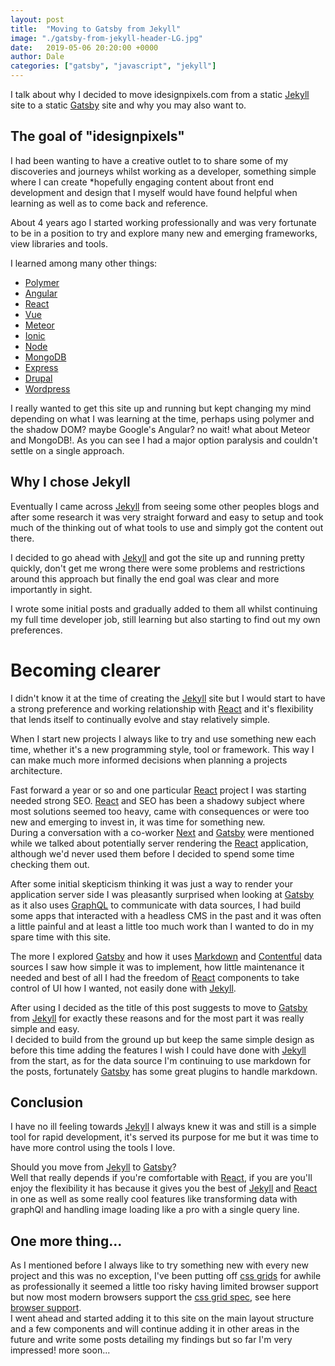 ```yaml
---
layout: post
title:  "Moving to Gatsby from Jekyll"
image: "./gatsby-from-jekyll-header-LG.jpg"
date:   2019-05-06 20:20:00 +0000
author: Dale
categories: ["gatsby", "javascript", "jekyll"]
---
```


I talk about why I decided to move idesignpixels.com from a static [Jekyll](https://jekyllrb.com/) site to a static [Gatsby](https://www.gatsbyjs.org/) site and why you may also want to.

## The goal of "idesignpixels"

I had been wanting to have a creative outlet to to share some of my discoveries and journeys whilst working as a developer, something simple where I can create \*hopefully engaging content about front end development and design that I myself would have found helpful when learning as well as to come back and reference.

About 4 years ago I started working professionally and was very fortunate to be in a position to try and explore many new and emerging frameworks, view libraries and tools.

I learned among many other things:
* [Polymer](https://www.polymer-project.org/)
* [Angular](https://angularjs.org/)
* [React](https://reactjs.org/)
* [Vue](https://vuejs.org/)
* [Meteor](https://www.meteor.com/)
* [Ionic](https://ionicframework.com/)
* [Node](https://nodejs.org/en/)
* [MongoDB](https://www.mongodb.com/)
* [Express](https://expressjs.com/)
* [Drupal](https://www.drupal.org/)
* [Wordpress](https://wordpress.com/)

I really wanted to get this site up and running but kept changing my mind depending on what I was learning at the time, perhaps using polymer and the shadow DOM? maybe Google's Angular? no wait! what about Meteor and MongoDB!.
As you can see I had a major option paralysis and couldn't settle on a single approach.

## Why I chose Jekyll

Eventually I came across [Jekyll](https://jekyllrb.com/) from seeing some other peoples blogs and after some research it was very straight forward and easy to setup and took much of the thinking out of what tools to use and simply got the content out there.

I decided to go ahead with [Jekyll](https://jekyllrb.com/) and got the site up and running pretty quickly, don't get me wrong there were some problems and restrictions around this approach but finally the end goal was clear and more importantly in sight.

I wrote some initial posts and gradually added to them all whilst continuing my full time developer job, still learning but also starting to find out my own preferences.

# Becoming clearer

I didn't know it at the time of creating the [Jekyll](https://jekyllrb.com/) site but I would start to have a strong preference and working relationship with [React](https://reactjs.org/) and it's flexibility that lends itself to continually evolve and stay relatively simple.

<adsense></adsense>

When I start new projects I always like to try and use something new each time, whether it's a new programming style, tool or framework. This way I can make much more informed decisions when planning a projects architecture.

Fast forward a year or so and one particular [React](https://reactjs.org/) project I was starting needed strong SEO.
[React](https://reactjs.org/) and SEO has been a shadowy subject where most solutions seemed too heavy, came with consequences or were too new and emerging to invest in, it was time for something new.  
During a conversation with a co-worker [Next](https://nextjs.org/) and [Gatsby](https://www.gatsbyjs.org/) were mentioned while we talked about potentially server rendering the [React](https://reactjs.org/) application, although we'd never used them before I decided to spend some time checking them out.

After some initial skepticism thinking it was just a way to render your application server side I was pleasantly surprised when looking at [Gatsby](https://www.gatsbyjs.org/) as it also uses [GraphQL](https://graphql.org/) to communicate with data sources, I had build some apps that interacted with a headless CMS in the past and it was often a little painful and at least a little too much work than I wanted to do in my spare time with this site.

The more I explored [Gatsby](https://www.gatsbyjs.org/) and how it uses [Markdown](https://en.wikipedia.org/wiki/Markdown) and [Contentful](https://www.contentful.com/) data sources I saw how simple it was to implement, how little maintenance it needed and best of all I had the freedom of [React](https://reactjs.org/) components to take control of UI how I wanted, not easily done with [Jekyll](https://jekyllrb.com/).

After using I decided as the title of this post suggests to move to [Gatsby](https://www.gatsbyjs.org/) from [Jekyll](https://jekyllrb.com/) for exactly these reasons and for the most part it was really simple and easy.  
I decided to build from the ground up but keep the same simple design as before this time adding the features I wish I could have done with [Jekyll](https://jekyllrb.com/) from the start, as for the data source I'm continuing to use markdown for the posts, fortunately [Gatsby](https://www.gatsbyjs.org/) has some great plugins to handle markdown.


## Conclusion

I have no ill feeling towards [Jekyll](https://jekyllrb.com/) I always knew it was and still is a simple tool for rapid development, it's served its purpose for me but it was time to have more control using the tools I love.

Should you move from [Jekyll](https://jekyllrb.com/) to [Gatsby](https://www.gatsbyjs.org/)?  
Well that really depends if you're comfortable with [React](https://reactjs.org/), if you are you'll enjoy the flexibility it has because it gives you the best of [Jekyll](https://jekyllrb.com/) and [React](https://reactjs.org/) in one as well as some really cool features like transforming data with graphQl and handling image loading like a pro with a single query line.

## One more thing...

As I mentioned before I always like to try something new with every new project and this was no exception, I've been putting off [css grids](https://www.w3schools.com/css/css_grid.asp) for awhile as professionally it seemed a little too risky having limited browser support but now most modern browsers support the [css grid spec](https://www.w3.org/TR/css-grid-1/), see here [browser support](https://caniuse.com/#feat=css-grid).  
I went ahead and started adding it to this site on the main layout structure and a few components and will continue adding it in other areas in the future and write some posts detailing my findings but so far I'm very impressed! more soon...
